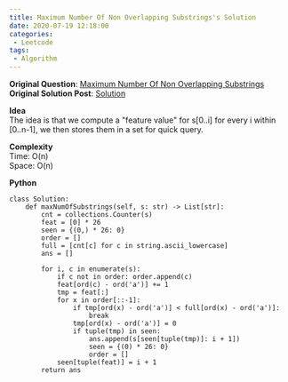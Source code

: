 ```yaml
---
title: Maximum Number Of Non Overlapping Substrings's Solution
date: 2020-07-19 12:18:00
categories:
 - Leetcode
tags:
 - Algorithm
---
```


**Original Question**: [Maximum Number Of Non Overlapping Substrings](https://leetcode.com/problems/maximum-number-of-non-overlapping-substrings)
**Original Solution Post**: [Solution](https://leetcode.com/problems/maximum-number-of-non-overlapping-substrings/discuss/743166/O(n)-set-solution)

**Idea**<br>
The idea is that we compute a "feature value" for s[0..i] for every i within [0..n-1], we then stores them in a set for quick query.




**Complexity**<br>
Time: O(n)<br>
Space: O(n)




**Python**




```
class Solution:
    def maxNumOfSubstrings(self, s: str) -> List[str]:
        cnt = collections.Counter(s)
        feat = [0] * 26
        seen = {(0,) * 26: 0}
        order = []
        full = [cnt[c] for c in string.ascii_lowercase]
        ans = []
        
        for i, c in enumerate(s):
            if c not in order: order.append(c)
            feat[ord(c) - ord('a')] += 1                
            tmp = feat[:]
            for x in order[::-1]:
                if tmp[ord(x) - ord('a')] < full[ord(x) - ord('a')]:
                    break
                tmp[ord(x) - ord('a')] = 0
                if tuple(tmp) in seen:
                    ans.append(s[seen[tuple(tmp)]: i + 1])
                    seen = {(0) * 26: 0}
                    order = []
            seen[tuple(feat)] = i + 1
        return ans

```


